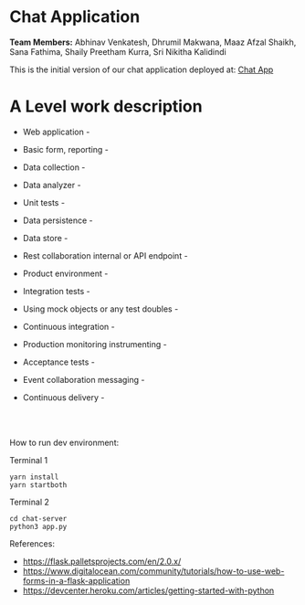 # Chat Application

**Team Members:** Abhinav Venkatesh, Dhrumil Makwana, Maaz Afzal Shaikh, Sana Fathima, Shaily Preetham Kurra, Sri Nikitha Kalidindi

This is the initial version of our chat application deployed at: [Chat App](http://35.224.20.5:3000/)


# A Level work description

- Web application - 
- Basic form, reporting - 
- Data collection - 
- Data analyzer - 
- Unit tests - 
- Data persistence - 
- Data store - 
- Rest collaboration internal or API endpoint -
- Product environment -

- Integration tests - 
- Using mock objects or any test doubles -
- Continuous integration -
- Production monitoring instrumenting -

- Acceptance tests -
- Event collaboration messaging -
- Continuous delivery -

</br></br>


How to run dev environment:

Terminal 1
```
yarn install
yarn startboth
```

Terminal 2
```
cd chat-server
python3 app.py
```

References:
* https://flask.palletsprojects.com/en/2.0.x/
* https://www.digitalocean.com/community/tutorials/how-to-use-web-forms-in-a-flask-application
* https://devcenter.heroku.com/articles/getting-started-with-python
